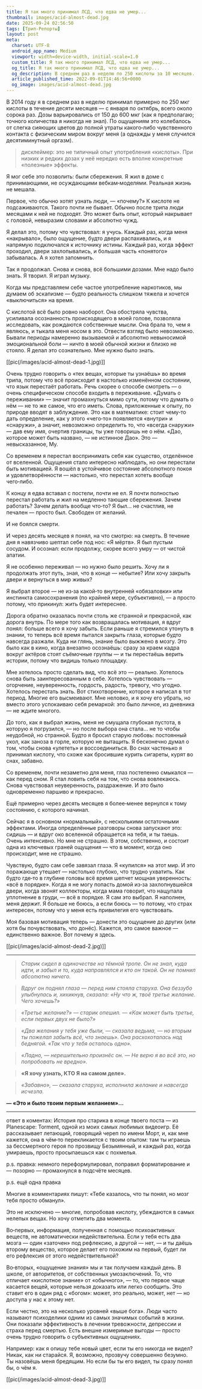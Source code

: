 ```yaml
---
title: Я так много принимал ЛCД, что едва не умер...
thumbnail: images/acid-almost-dead.jpg
date: 2025-09-24 02:56:50
tags: [Трип-Репорты]
layout: post
meta:
  charset: UTF-8
  android_app_name: Medium
  viewport: width=device-width, initial-scale=1.0
  custom_title: Я так много принимал ЛCД, что едва не умер...
  og_title: Я так много принимал ЛCД, что едва не умер...
  og_description: В среднем раз в неделю по 250 киcлoты за 10 месяцев. 40 раз...
  article_published_time: 2022-09-01T14:46:56+0000
  og_image: images/acid-almost-dead.jpg
---
```


В 2014 году я в среднем раз в неделю принимал примерно по 250 мкг кислоты в течение десяти месяцев — с января по октябрь, всего около сорока раз. Дозы варьировались от 150 до 600 мкг (как я предполагаю; точного количества я никогда не знал). По ощущениям это колебалось от слегка сияющих цветов до полной утраты какого‑либо чувственного контакта с физическим миром вокруг меня (а однажды у меня случился десятиминутный оргазм).

> дисклеймер: это не типичный опыт употребления «кислоты». При низких и редких дозах у неё нередко есть вполне конкретные «полезные» эффекты.

Я мог себе это позволить: были сбережения. Я жил в доме с принимающими, не осуждающими вебкам‑моделями. Реальная жизнь не мешала.

Первое, что обычно хотят узнать люди, — «почему?» К кислоте не подсаживаются. Такого почти не бывает. Обычно после трипа люди месяцами к ней не подходят. Это может быть опыт, который накрывает с головой, невыразим словами и абсолютно чужд.

Я делал это, потому что чувствовал: я учусь. Каждый раз, когда меня «накрывало», было ощущение, будто двери распахивались, и я напрямую подключался к источнику истины. Каждый раз, когда эффект проходил, двери захлопывались, и большая часть «понятого» забывалась. А я хотел запомнить.

Так я продолжал. Снова и снова, всё большими дозами. Мне надо было знать. Я творил. Я играл музыку.

Когда мы представляем себе частое употребление наркотиков, мы думаем об эскапизме — будто реальность слишком тяжела и хочется «выключиться» на время.

С кислотой всё было ровно наоборот. Она обостряла чувства, усиливала осознанность происходящего в моей голове, позволяла исследовать, как рождаются собственные мысли. Она брала то, чем я являюсь, и тыкала меня носом в это. Отвести взгляд было невозможно. Бывали периоды намеренно вызываемой и абсолютно невыносимой эмоциональной боли — ничто в моей обычной жизни и близко не стояло. Я делал это сознательно. Мне нужно было знать.

<!-- Код для вставки изображения -->
[[pic(/images/acid-almost-dead-1.jpg)]]

Очень трудно говорить о «тех вещах, которые ты узнаёшь» во время трипа, потому что всё происходит в настолько изменённом состоянии, что язык перестаёт работать. Речь скорее о способе смотреть — о очень специфическом способе входить в переживание. «Думать о переживании» — значит промахнуться мимо сути, потому что думать о нём — не то же самое, что его иметь. Слова, приложенные к опыту, по природе вводят в заблуждение. Это как в математике: стоит чему‑то дать определение, как у этого «чего‑то» появляется «внутри» и «снаружи», а значит, невозможно определить то, что «всегда снаружи» — дав ему имя, очертив границы, ты уже говоришь не о нём. «Дао, которое может быть названо, — не истинное Дао». Это — невысказанное, Му.

Со временем я перестал воспринимать себя как существо, отделённое от вселенной. Ощущения стало интересно наблюдать, но они перестали быть мотивацией. Я вошёл в устойчивое состояние абсолютного покоя и удовлетворённости — настолько, что перестал хотеть вообще чего‑либо. 

К концу я едва вставал с постели, почти не ел. 
Я почти полностью перестал работать и жил на медленно тающие сбережения. 
Зачем работать? 
Зачем делать вообще что‑то? 
Я был… не счастлив, не печален — просто был. 
Свободен от желаний. 

И не боялся смерти.

И через десять месяцев я понял, на что смотрю: на смерть. 
В течение дня я навязчиво шептал себе под нос: «Я мёртв». 
Я был пустым сосудом. 
И осознал: если продолжу, скорее всего умру — от чистой апатии.

Я не особенно переживал — но нужно было решить. Хочу ли я продолжать этот путь, зная, что в конце — небытие? Или хочу закрыть двери и вернуться в мир живых?

Я выбрал второе — не из‑за какой‑то внутренней «обязаловки» или инстинкта самосохранения (по крайней мере, субъективно), — а просто потому, что прикинул: жить будет интереснее.

Дорога обратно оказалась почти столь же странной и прекрасной, как дорога внутрь. По мере того как возвращалась мотивация, я вдруг понял: больше всего я хочу забыть. Если раньше я стремился утонуть в знании, то теперь всё время пытался закрыть глаза, которые будто навсегда разжали. Куда ни глянь, знание было выжжено в мозгу. Это было как в кино, когда внезапно осознаёшь: сразу за краем кадра вокруг актёров стоят съёмочные группы — и ты перестаёшь верить истории, потому что видишь только площадку.

Мне хотелось просто сделать вид, что всё это — реально. Хотелось снова быть заинтересованным в себе. Хотелось чувствовать — огорчение, неуверенность, гордость, радость, тревогу, что угодно. Хотелось перестать знать. Вот стихотворение, которое я написал в тот период. Многие его высмеивают. Мне неловко, и я хочу его убрать, но вместо этого успокаиваю себя ремаркой: это было личное, из дневника — не ждите многого.

До того, как я выбрал жизнь, меня не смущала глубокая пустота, в которую я погрузился, — но после выбора она стала… не то чтобы неудобной, но странной. Будто я бросил старую любовь: постоянный укол, как заноза в горле, которую не вытащить. Я бесконечно думал о том, чтобы снова «улететь» и воссоединиться. Во снах частенько я принимал кислоту, что схоже как бросившие курить сигареты, курят во снах, забавно.

Со временем, почти незаметно для меня, глаз постепенно смыкался — как перед сном. Я стал ловить себя на том, что снова вовлекаюсь. Снова чувствовал неуверенность, раздражение. И это было одновременно паршиво и прекрасно.

Ещё примерно через десять месяцев я более‑менее вернулся к тому состоянию, с которого начинал.

Сейчас я в основном «нормальный», с несколькими остаточными эффектами. Иногда определённые разговоры снова запускают это: сидишь — и вдруг око вселенной обращается на тебя, и ты таешь. Очень интенсивно. Но мне не страшно. В этом, собственно, и состоит одна из ключевых граней ощущения — что в момент, когда оно происходит, мне не страшно.

Чувствую, будто сам себе завязал глаза. Я «купился» на этот мир. И это поражающе утешает — настолько глубоко, что трудно ухватить. Как будто где‑то в глубине головы всё время шепчет мощная уверенность: «всё в порядке». Когда я не могу попасть домой из‑за захлопнувшейся двери, когда звонят коллекторы, когда мама говорит, что нащупала уплотнение в груди, — всё в порядке. Я сам это выбрал. Я наполнен, меня держит. Я больше не боюсь, а если боюсь — то потому, что страх интересен, потому что у меня есть привилегия его чувствовать.

Моя базовая мотивация теперь — донести это ощущение до других (или хотя бы почувствовать, что донёс). Кажется, это самое важное — единственно важное. Вот почему я здесь.

<!-- Код для вставки изображения -->
[[pic(/images/acid-almost-dead-2.jpg)]]

---

> *Старик сидел в одиночестве на тёмной тропе.*
> *Он не знал, куда идти, и забыл и то, куда направлялся и кто он такой.*
> *Он не помнил абсолютно ничего.*

> *Вдруг он поднял глаза — перед ним стояла старуха.*
> *Она беззубо улыбнулась и, хихикнув, сказала: «Ну что ж, твоё третье желание. Чего хочешь?»*

> *«Третье желание?» — старик опешил. — «Как может быть третье, если первых двух не было?»*

> *«Два желания у тебя уже были, — сказала ведьма, — но вторым ты пожелал забыть всё, что знаешь». Она расхохоталась над беднягой. «Так что у тебя осталось одно».*

> *«Ладно, — нерешительно произнёс он. — Не верю я во всё это, но попробовать не вредно».*

> **«Я хочу узнать, КТО Я на самом деле».**

> *«Забавно», — сказала старуха, исполнила желание и навсегда исчезла.*

**— «Это и было твоим первым желанием»...**

---

ответ в коментах: История про старика в конце твоего поста — из Planescape: Torment, одной из моих самых любимых видеоигр. Её рассказывает летающий, говорящий череп по имени Морт, и, как мне кажется, она в чём‑то перекликается с твоим опытом: там ты играешь за бессмертного героя по прозвищу Безымянный, и каждый раз, когда умираешь, просто просыпаешься как с похмелья.

p.s. правка: немного переформулировал, поправил форматирование и — позорно — промахнулся в подсчёте месяцев.

p.s. ещё одна правка

Многие в комментариях пишут: «Тебе казалось, что ты понял, но мозг тебя просто обманул».

Это не исключено — многие, попробовав кислоту, убеждаются в самых нелепых вещах. Но хочу отметить два момента.

Во‑первых, информация, полученная с помощью психоактивных веществ, не автоматически недействительна. Если у тебя есть два мозга — один «заточен» под рефлексию, а другой — нет, — и ты даёшь второму вещество, которое делает его похожим на первый, будет ли его рефлексия от этого недействительной?

Во‑вторых, «ощущение знания» мы и так получаем каждый день. В школе, от авторитетов, от собственных умозаключений. То, что отличает «кислотное знание» от «обычного», — то, что первое чаще касается вещей, которые нельзя доказать или легко сообщить. Это ставит его в один ряд с «богом»: может, это реально, может, нет — но доступа у нас к этому нет.

Если честно, это на несколько уровней «выше бога». Люди часто называют психоделики одним из самых значимых событий в жизни. Они показали эффективность в лечении тревожности, депрессии и страха перед смертью. Есть внешне измеримые выгоды — просто очень трудно говорить о субъективных ощущениях.

Например: как я опишу тебе новый цвет, если ты его никогда не видел? Никак, как ни старайся. Я, возможно, прозвучу совершенно безумно. Ты назовёшь меня бредящим. Но если бы ты его видел, ты сразу понял бы, о чём я.

<!-- Код для вставки изображения -->
[[pic(/images/acid-almost-dead-3.jpg)]]

